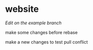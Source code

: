 # website
_Edit on the example branch_

make some changes before rebase

make a new changes to test pull conflict 
